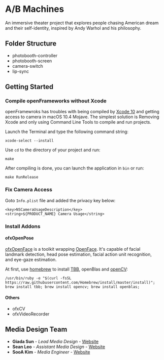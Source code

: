 # A/B Machines

An immersive theater project that explores people chasing American dream and their self-identity, inspired by Andy Warhol and his philosophy.

## Folder Structure

* photobooth-controller
* photobooth-screen
* camera-switch
* lip-sync

## Getting Started

### Compile openFrameworks without Xcode

openFramewroks has troubles with being compiled by [Xcode 10](https://forum.openframeworks.cc/t/xcode-10-0-build-errors/30447/6) and getting access to camera in macOS 10.4 Mojave. The simplest solution is Removing Xcode and only using Command Line Tools to compile and run projects.

Launch the Terminal and type the following command string:

```
xcode-select --install
```

Use `cd` to the directory of your project and run:

```
make
```

After compiling is done, you can launch the application in `bin` or run:

```
make RunRelease
```

### Fix Camera Access

Goto `Info.plist` file and added the privacy key below:

```
<key>NSCameraUsageDescription</key>
<string>${PRODUCT_NAME} Camera Usage</string>
```



### Install Addons

#### ofxOpenPose

[ofxOpenFace](https://github.com/antimodular/ofxOpenFace/tree/quick) is a toolkit wrapping [OpenFace](https://github.com/TadasBaltrusaitis/OpenFace). It's capable of facial landmark detection, head pose estimation, facial action unit recognition, and eye-gaze estimation.

At first, use [homebrew](https://brew.sh) to install [TBB](https://www.threadingbuildingblocks.org/), openBlas and [openCV](https://opencv.orgGI):

```
/usr/bin/ruby -e "$(curl -fsSL https://raw.githubusercontent.com/Homebrew/install/master/install)"; brew install tbb; brew install opencv; brew install openblas;
```

#### Others
* ofxCV
* ofxVideoRecorder







## Media Design Team
* **Giada Sun** - *Lead Media Design* - [Website](http://giadasun.com)
* **Sean Leo** - *Assistant Media Design* - [Website](https://www.seanbyrumleo.com/)
* **SooA Kim** - *Media Engineer* - [Website](https://www.sooakim.com/)
